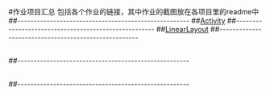 #作业项目汇总
包括各个作业的链接，其中作业的截图放在各项目里的readme中
##-----------------------------------------------------
##[Activity](https://github.com/dream2018seek/androidtest/tree/master/Activity)
##-----------------------------------------------------
##[LinearLayout](https://github.com/dream2018seek/androidtest/tree/master/LinearLayout)
##-----------------------------------------------------
##
##-----------------------------------------------------
##
##-----------------------------------------------------
